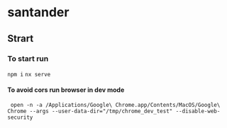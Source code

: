 

# santander

## Strart
### To start run 
`npm i`
`nx serve`
#### To avoid cors run browser in dev mode
` open -n -a /Applications/Google\ Chrome.app/Contents/MacOS/Google\ Chrome --args --user-data-dir="/tmp/chrome_dev_test" --disable-web-security`
